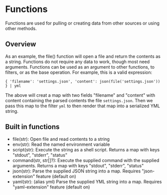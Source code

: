 # Functions

Functions are used for pulling or creating data from other sources or using other methods.

## Overview

As an example, the file() function will open a file and return the contents as a string. Functions do not require
any data to work, though most need arguments. Functions can be used as an argument to other functions,
to filters, or as the base operation. For example, this is a valid expression:

```template
{ 'filename': 'settings.json', 'content': json(file('settings.json')) } | yml
```

The above will creat a map with two fields "filename" and "content" with content containing the parsed
contents the file `settings.json`. Then we pass this map to the filter `yml` to then render
that map into a serialized YML string.

## Built in functions

- file(str): Open file and read contents to a string
- env(str): Read the named environment variable
- script(str): Execute the string as a shell script. Returns a map with keys "stdout", "stderr", "status"
- command(str, str[]?): Execute the supplied command with the supplied arguments. Returns a map with keys "stdout", "stderr", "status"
- json(str): Parse the supplied JSON string into a map. Requires "json-extension" feature (default on)
- yaml(str): (alias yml) Parse the supplied YML string into a map. Requires "yaml-extension" feature (default on)
